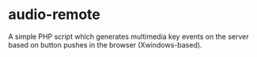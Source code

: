 audio-remote
============

A simple PHP script which generates multimedia key events on the server based on button pushes in the browser (Xwindows-based).
